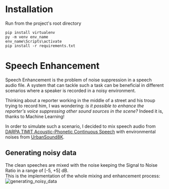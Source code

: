 # Installation
Run from the project's root directory
```
pip install virtualenv
py -m venv env_name
env_name\Scripts\activate  
pip install -r requirements.txt
```

# Speech Enhancement
Speech Enhancement is the problem of noise suppression in a speech audio file. 
A system that can tackle such a task can be beneficial in different scenarios where a speaker is recorded in a noisy environment. 

Thinking about a reporter working in the middle of a street and his troup trying to record him, I was wondering: _is it possible to enhance the reporter's voice suppressing other sound sources in the scene?_
Indeed it is, thanks to Machine Learning!

In order to simulate such a scenario, I decided to mix speech audio from [DARPA TIMIT Acoustic-Phonetic Continuous Speech](https://www.kaggle.com/datasets/mfekadu/darpa-timit-acousticphonetic-continuous-speech) with environmental noises from [UrbanSound8K](https://www.kaggle.com/datasets/chrisfilo/urbansound8k).

## Generating noisy data
The clean speeches are mixed with the noise keeping the Signal to Noise Ratio in a range of [-5, +5] dB. <br/>
This is the implementation of the whole mixing and enhancement process:
![generating_noisy_data](https://user-images.githubusercontent.com/93431189/199627651-7c40cd3f-a464-49fe-8e13-8bb205eeafa9.png)

